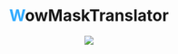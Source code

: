<h1 align="center"><font color="33ACFF">W</font>owMaskTranslator</h1>

<p align="center">
    <img src="https://i.imgur.com/zp8VSGd.png"/>
</p>
